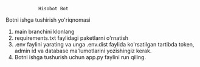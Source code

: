                 Hisobot Bot

Botni ishga tushirish yo'riqnomasi

1. main branchini klonlang
2. requirements.txt faylidagi paketlarni o'rnatish
3. .env faylini yarating va unga .env.dist faylida ko'rsatilgan tartibda token, admin id va database ma'lumotlarini yozishingiz kerak.
4. Botni ishga tushurish uchun app.py faylini run qiling.
